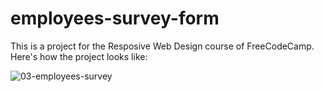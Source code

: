 # employees-survey-form
This is a project for the Resposive Web Design course of FreeCodeCamp. Here's how the project looks like:

![03-employees-survey](https://github.com/FerRuizDevp/employees-survey-form/assets/117100019/1e2dcb3e-31a8-4446-bb18-7f84608d8af0)

